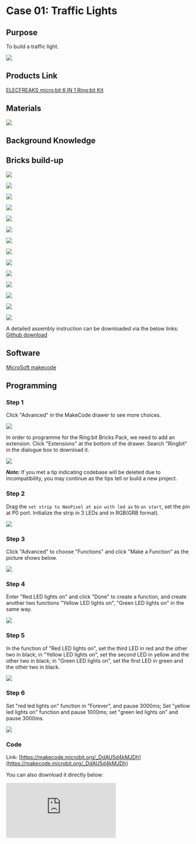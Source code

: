 ﻿# Case 01: Traffic Lights

## Purpose


 To build a traffic light.




![](https://wiki-media-ef.oss-cn-hongkong.aliyuncs.com/i18n/en/docusaurus-plugin-content-docs/current/microbit/building-blocks/ringbit-bricks-pack/images/Ringbit_Bricks_Pack_case_en_01_01.png)

## Products Link

[ELECFREAKS micro:bit 6 IN 1 Ring:bit Kit](https://www.elecfreaks.com/ring-bit-bricks-pack.html)



## Materials




![](https://wiki-media-ef.oss-cn-hongkong.aliyuncs.com/i18n/en/docusaurus-plugin-content-docs/current/microbit/building-blocks/ringbit-bricks-pack/images/Ringbit_Bricks_Pack_case_en_01_02.png)




## Background Knowledge


## Bricks build-up



![](https://wiki-media-ef.oss-cn-hongkong.aliyuncs.com/i18n/en/docusaurus-plugin-content-docs/current/microbit/building-blocks/ringbit-bricks-pack/images/Ringbit_Bricks_Pack_step_01_01.png)

![](https://wiki-media-ef.oss-cn-hongkong.aliyuncs.com/i18n/en/docusaurus-plugin-content-docs/current/microbit/building-blocks/ringbit-bricks-pack/images/Ringbit_Bricks_Pack_step_01_02.png)

![](https://wiki-media-ef.oss-cn-hongkong.aliyuncs.com/i18n/en/docusaurus-plugin-content-docs/current/microbit/building-blocks/ringbit-bricks-pack/images/Ringbit_Bricks_Pack_step_01_03.png)

![](https://wiki-media-ef.oss-cn-hongkong.aliyuncs.com/i18n/en/docusaurus-plugin-content-docs/current/microbit/building-blocks/ringbit-bricks-pack/images/Ringbit_Bricks_Pack_step_01_04.png)

![](https://wiki-media-ef.oss-cn-hongkong.aliyuncs.com/i18n/en/docusaurus-plugin-content-docs/current/microbit/building-blocks/ringbit-bricks-pack/images/Ringbit_Bricks_Pack_step_01_05.png)

![](https://wiki-media-ef.oss-cn-hongkong.aliyuncs.com/i18n/en/docusaurus-plugin-content-docs/current/microbit/building-blocks/ringbit-bricks-pack/images/Ringbit_Bricks_Pack_step_01_06.png)

![](https://wiki-media-ef.oss-cn-hongkong.aliyuncs.com/i18n/en/docusaurus-plugin-content-docs/current/microbit/building-blocks/ringbit-bricks-pack/images/Ringbit_Bricks_Pack_step_01_07.png)

![](https://wiki-media-ef.oss-cn-hongkong.aliyuncs.com/i18n/en/docusaurus-plugin-content-docs/current/microbit/building-blocks/ringbit-bricks-pack/images/Ringbit_Bricks_Pack_step_01_08.png)

![](https://wiki-media-ef.oss-cn-hongkong.aliyuncs.com/i18n/en/docusaurus-plugin-content-docs/current/microbit/building-blocks/ringbit-bricks-pack/images/Ringbit_Bricks_Pack_step_01_09.png)

![](https://wiki-media-ef.oss-cn-hongkong.aliyuncs.com/i18n/en/docusaurus-plugin-content-docs/current/microbit/building-blocks/ringbit-bricks-pack/images/Ringbit_Bricks_Pack_step_01_10.png)

![](https://wiki-media-ef.oss-cn-hongkong.aliyuncs.com/i18n/en/docusaurus-plugin-content-docs/current/microbit/building-blocks/ringbit-bricks-pack/images/Ringbit_Bricks_Pack_step_01_11.png)

![](https://wiki-media-ef.oss-cn-hongkong.aliyuncs.com/i18n/en/docusaurus-plugin-content-docs/current/microbit/building-blocks/ringbit-bricks-pack/images/Ringbit_Bricks_Pack_step_01_12.png)

![](https://wiki-media-ef.oss-cn-hongkong.aliyuncs.com/i18n/en/docusaurus-plugin-content-docs/current/microbit/building-blocks/ringbit-bricks-pack/images/Ringbit_Bricks_Pack_step_01_13.png)

![](https://wiki-media-ef.oss-cn-hongkong.aliyuncs.com/i18n/en/docusaurus-plugin-content-docs/current/microbit/building-blocks/ringbit-bricks-pack/images/Ringbit_Bricks_Pack_step_01_14.png)

A detailed assembly instruction can be downloaded via the below links:
[Github download ](https://github.com/elecfreaks/learn-cn/raw/master/microbitKit/ring_bit_bricks_pack/files/Ringbit_Bricks_Pack_step_01_v1.1.pdf)

## Software




[MicroSoft makecode](https://makecode.microbit.org/#)

## Programming


### Step 1
 Click "Advanced" in the MakeCode drawer to see more choices.





![](https://wiki-media-ef.oss-cn-hongkong.aliyuncs.com/i18n/en/docusaurus-plugin-content-docs/current/microbit/building-blocks/ringbit-bricks-pack/images/Ringbit_Bricks_Pack_case_en_01_03.png)



In order to programme for the Ring:bit Bricks Pack, we need to add an extension. Click  "Extensions" at the bottom of the drawer. Search "Ringbit" in the dialogue box to download it.


![](https://wiki-media-ef.oss-cn-hongkong.aliyuncs.com/i18n/en/docusaurus-plugin-content-docs/current/microbit/building-blocks/ringbit-bricks-pack/images/Ringbit_Bricks_Pack_case_en_01_04.png)



***Note:*** If you met a tip indicating codebase will be deleted due to incompatibility, you may continue as the tips tell or build a new project.

### Step 2

Drag the `set strip to NeoPixel at pin with led as` to `on start`, set the pin at P0 port. Initialize the strip in 3 LEDs and in RGB(GRB format).



![](https://wiki-media-ef.oss-cn-hongkong.aliyuncs.com/i18n/en/docusaurus-plugin-content-docs/current/microbit/building-blocks/ringbit-bricks-pack/images/Ringbit_Bricks_Pack_case_en_01_05.png)


### Step 3

Click "Advanced" to choose "Functions" and click "Make a Function" as the picture shows below.


![](https://wiki-media-ef.oss-cn-hongkong.aliyuncs.com/i18n/en/docusaurus-plugin-content-docs/current/microbit/building-blocks/ringbit-bricks-pack/images/Ringbit_Bricks_Pack_case_en_01_06.png)



### Step 4

Enter "Red LED lights on" and click "Done" to create a function, and create another two functions "Yellow LED lights on", "Green LED lights on" in the same way.


![](https://wiki-media-ef.oss-cn-hongkong.aliyuncs.com/i18n/en/docusaurus-plugin-content-docs/current/microbit/building-blocks/ringbit-bricks-pack/images/Ringbit_Bricks_Pack_case_en_01_07.png)

### Step 5

In the function of "Red LED lights on", set the third LED in red and the other two in black;  in "Yellow LED lights on", set the second LED in yellow and the other two in black; in "Green LED lights on", set the first LED in green and the other two in black.


![](https://wiki-media-ef.oss-cn-hongkong.aliyuncs.com/i18n/en/docusaurus-plugin-content-docs/current/microbit/building-blocks/ringbit-bricks-pack/images/Ringbit_Bricks_Pack_case_en_01_08.png)



### Step 6

 Set "red led lights on" function in "Forever", and pause 3000ms; Set "yellow led lights on" function and pause 1000ms; set "green led lights on" and pause 3000ms.



![](https://wiki-media-ef.oss-cn-hongkong.aliyuncs.com/i18n/en/docusaurus-plugin-content-docs/current/microbit/building-blocks/ringbit-bricks-pack/images/Ringbit_Bricks_Pack_case_en_01_09.png)




### Code

Link: [https://makecode.microbit.org/_DdAU5d4kMJDh](https://makecode.microbit.org/_DdAU5d4kMJDh)

You can also download it directly below:

<div
    style={{
        position: 'relative',
        paddingBottom: '60%',
        overflow: 'hidden',
    }}
>
    <iframe
        src="https://makecode.microbit.org/_DdAU5d4kMJDh"
        frameborder="0"
        sandbox="allow-popups allow-forms allow-scripts allow-same-origin"
        style={{
            position: 'absolute',
            width: '100%',
            height: '100%',
        }}
    />
</div>

### Result

When power on, the red LED lights on for 3 seconds, then the yellow led in 1 second and the green one in 3 seconds at last.

## Exploration


## FAQ

## Relevant File

On December 10th, 1868, the first signal light was born in the square of the London House of Parliament. It was designed and manufactured by the British mechanic De Hart. The lamp post is 7 meters high with a red and green lantern hanging there -Gas traffic signal light (the color of the light is controlled manually by the police on duty), this is the first signal light in the street. Unfortunately, the gas traffic light suddenly exploded killing a police officer on duty on the lamp's twenty-third birth day. The city's traffic lights have been banned since then.

It was not until 1914 that the city of Cleveland took the lead in restoring traffic lights (electrical signals).

In 1918, The traffic policeman William Potts from Detroit invented the first signal light consisting of red, green and yellow.
